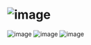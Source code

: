 # ![image](https://github.com/user-attachments/assets/80d9ba73-824e-4cf9-a8ae-75b0372d22c8)
![image](https://github.com/user-attachments/assets/af4795e2-700e-4077-8e32-0a640bd8b6f2)
![image](https://github.com/user-attachments/assets/002e4bf9-bddc-464b-a457-f4661fe14a50)
![image](https://github.com/user-attachments/assets/709ab78c-3cc7-423e-9738-83293a66c4d2)
